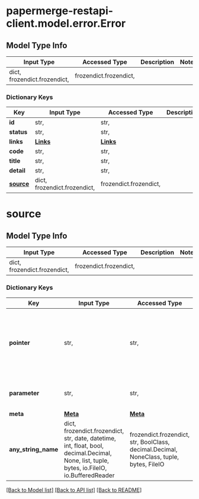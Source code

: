 # papermerge-restapi-client.model.error.Error

## Model Type Info
Input Type | Accessed Type | Description | Notes
------------ | ------------- | ------------- | -------------
dict, frozendict.frozendict,  | frozendict.frozendict,  |  | 

### Dictionary Keys
Key | Input Type | Accessed Type | Description | Notes
------------ | ------------- | ------------- | ------------- | -------------
**id** | str,  | str,  |  | [optional] 
**status** | str,  | str,  |  | [optional] 
**links** | [**Links**](Links.md) | [**Links**](Links.md) |  | [optional] 
**code** | str,  | str,  |  | [optional] 
**title** | str,  | str,  |  | [optional] 
**detail** | str,  | str,  |  | [optional] 
**[source](#source)** | dict, frozendict.frozendict,  | frozendict.frozendict,  |  | [optional] 

# source

## Model Type Info
Input Type | Accessed Type | Description | Notes
------------ | ------------- | ------------- | -------------
dict, frozendict.frozendict,  | frozendict.frozendict,  |  | 

### Dictionary Keys
Key | Input Type | Accessed Type | Description | Notes
------------ | ------------- | ------------- | ------------- | -------------
**pointer** | str,  | str,  | A [JSON Pointer](https://tools.ietf.org/html/rfc6901) to the associated entity in the request document [e.g. &#x60;/data&#x60; for a primary data object, or &#x60;/data/attributes/title&#x60; for a specific attribute. | [optional] 
**parameter** | str,  | str,  | A string indicating which query parameter caused the error. | [optional] 
**meta** | [**Meta**](Meta.md) | [**Meta**](Meta.md) |  | [optional] 
**any_string_name** | dict, frozendict.frozendict, str, date, datetime, int, float, bool, decimal.Decimal, None, list, tuple, bytes, io.FileIO, io.BufferedReader | frozendict.frozendict, str, BoolClass, decimal.Decimal, NoneClass, tuple, bytes, FileIO | any string name can be used but the value must be the correct type | [optional]

[[Back to Model list]](../../README.md#documentation-for-models) [[Back to API list]](../../README.md#documentation-for-api-endpoints) [[Back to README]](../../README.md)

